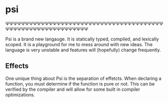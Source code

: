 # psi
ΨΨΨΨΨΨΨΨΨΨΨΨΨΨΨΨΨΨΨΨΨΨΨΨΨΨΨΨΨΨΨΨΨΨΨΨΨΨΨΨΨΨΨΨΨΨΨΨΨΨΨΨΨΨΨΨΨΨΨΨΨ

Psi is a brand new langauge. It is statically typed, compiled,
and lexically scoped. It is a playground for me to mess around
with new ideas. The language is very unstable and features
will (hopefully) change frequently.

## Effects
One unique thing about Psi is the separation of effetcts. When
declaring a function, you must determine if the function is 
pure or not. This can be verified by the compiler and will 
allow for some built in compiler optimizations.
